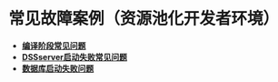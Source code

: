 # 常见故障案例（资源池化开发者环境）

-  **[编译阶段常见问题](编译阶段常见问题.md)**
-  **[DSSserver启动失败常见问题](DSSserver启动失败常见问题.md)**
-  **[数据库启动失败问题](数据库启动失败问题.md)**